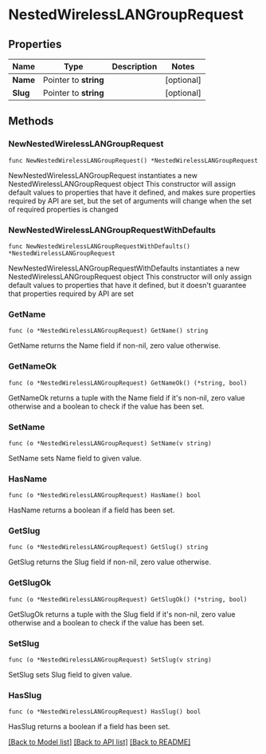 # NestedWirelessLANGroupRequest

## Properties

Name | Type | Description | Notes
------------ | ------------- | ------------- | -------------
**Name** | Pointer to **string** |  | [optional] 
**Slug** | Pointer to **string** |  | [optional] 

## Methods

### NewNestedWirelessLANGroupRequest

`func NewNestedWirelessLANGroupRequest() *NestedWirelessLANGroupRequest`

NewNestedWirelessLANGroupRequest instantiates a new NestedWirelessLANGroupRequest object
This constructor will assign default values to properties that have it defined,
and makes sure properties required by API are set, but the set of arguments
will change when the set of required properties is changed

### NewNestedWirelessLANGroupRequestWithDefaults

`func NewNestedWirelessLANGroupRequestWithDefaults() *NestedWirelessLANGroupRequest`

NewNestedWirelessLANGroupRequestWithDefaults instantiates a new NestedWirelessLANGroupRequest object
This constructor will only assign default values to properties that have it defined,
but it doesn't guarantee that properties required by API are set

### GetName

`func (o *NestedWirelessLANGroupRequest) GetName() string`

GetName returns the Name field if non-nil, zero value otherwise.

### GetNameOk

`func (o *NestedWirelessLANGroupRequest) GetNameOk() (*string, bool)`

GetNameOk returns a tuple with the Name field if it's non-nil, zero value otherwise
and a boolean to check if the value has been set.

### SetName

`func (o *NestedWirelessLANGroupRequest) SetName(v string)`

SetName sets Name field to given value.

### HasName

`func (o *NestedWirelessLANGroupRequest) HasName() bool`

HasName returns a boolean if a field has been set.

### GetSlug

`func (o *NestedWirelessLANGroupRequest) GetSlug() string`

GetSlug returns the Slug field if non-nil, zero value otherwise.

### GetSlugOk

`func (o *NestedWirelessLANGroupRequest) GetSlugOk() (*string, bool)`

GetSlugOk returns a tuple with the Slug field if it's non-nil, zero value otherwise
and a boolean to check if the value has been set.

### SetSlug

`func (o *NestedWirelessLANGroupRequest) SetSlug(v string)`

SetSlug sets Slug field to given value.

### HasSlug

`func (o *NestedWirelessLANGroupRequest) HasSlug() bool`

HasSlug returns a boolean if a field has been set.


[[Back to Model list]](../README.md#documentation-for-models) [[Back to API list]](../README.md#documentation-for-api-endpoints) [[Back to README]](../README.md)


